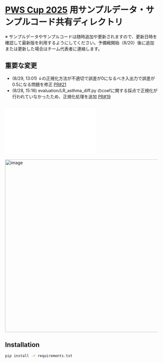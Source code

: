 # [PWS Cup 2025](https://www.iwsec.org/pws/2025/cup25.html) 用サンプルデータ・サンプルコード共有ディレクトリ

※ サンプルデータやサンプルコードは随時追加や更新されますので、更新日時を確認して最新版を利用するようにしてください。予備戦開始（8/20）後に追加または更新した場合はチーム代表者に連絡します。
## 重要な変更
- (8/29, 13:01) ↓の正規化方法が不適切で誤差が0になるべき入出力で誤差が0.5になる問題を修正 [PR#21](https://github.com/pwscup/pwscup2025-scripts/pull/21)
- (8/28, 15:16) evaluation/LR_asthma_diff.py のcoefに関する採点で正規化が行われていなかったため、正規化処理を追加 [PR#19](https://github.com/pwscup/pwscup2025-scripts/pull/19)

## ![PWS Cup 2025 の基本的な流れ](PWSCUP2025flow.pdf)

<img width="1050" height="567" alt="image" src="https://github.com/user-attachments/assets/859c85d5-c340-488e-bf68-3a58edc2e981" />

## Installation

```bash
pip install -r requirements.txt
```

